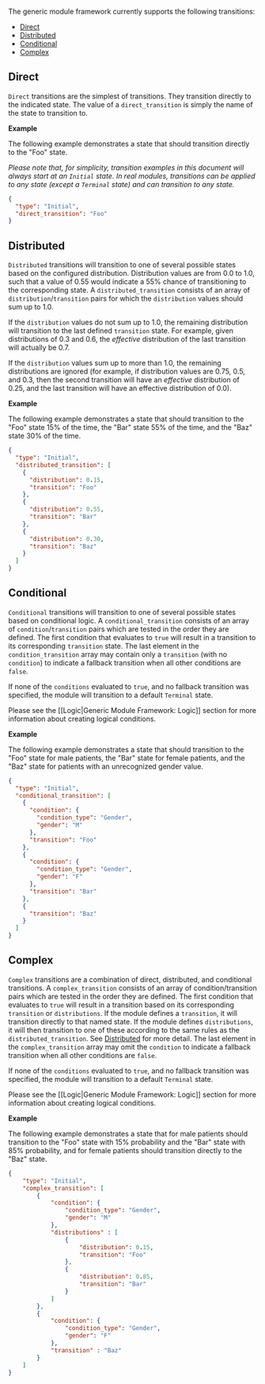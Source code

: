 
The generic module framework currently supports the following transitions:

* [Direct](#direct)
* [Distributed](#distributed)
* [Conditional](#conditional)
* [Complex](#complex)

## Direct

`Direct` transitions are the simplest of transitions.  They transition directly to the indicated state.  The value of a `direct_transition` is simply the name of the state to transition to.

**Example**

The following example demonstrates a state that should transition directly to the "Foo" state.

_Please note that, for simplicity, transition examples in this document will always start at an `Initial` state.  In real modules, transitions can be applied to any state (except a `Terminal` state) and can transition to any state._

```json
{
  "type": "Initial",
  "direct_transition": "Foo"
}
```

## Distributed

`Distributed` transitions will transition to one of several possible states based on the configured distribution.  Distribution values are from 0.0 to 1.0, such that a value of 0.55 would indicate a 55% chance of transitioning to the corresponding state.  A `distributed_transition` consists of an array of `distribution`/`transition` pairs for which the `distribution` values should sum up to 1.0.

If the `distribution` values do not sum up to 1.0, the remaining distribution will transition to the last defined `transition` state. For example, given distributions of 0.3 and 0.6, the _effective_ distribution of the last transition will actually be 0.7.

If the `distribution` values sum up to more than 1.0, the remaining distributions are ignored (for example, if distribution values are 0.75, 0.5, and 0.3, then the second transition will have an _effective_ distribution of 0.25, and the last transition will have an effective distribution of 0.0).

**Example**

The following example demonstrates a state that should transition to the "Foo" state 15% of the time, the "Bar" state 55% of the time, and the "Baz" state 30% of the time.

```json
{
  "type": "Initial",
  "distributed_transition": [
    {
      "distribution": 0.15,
      "transition": "Foo"
    },
    {
      "distribution": 0.55,
      "transition": "Bar"
    },
    {
      "distribution": 0.30,
      "transition": "Baz"
    }
  ]
}
```

## Conditional

`Conditional` transitions will transition to one of several possible states based on conditional logic.  A `conditional_transition` consists of an array of `condition`/`transition` pairs which are tested in the order they are defined.  The first condition that evaluates to `true` will result in a transition to its corresponding `transition` state.  The last element in the `condition_transition` array may contain only a `transition` (with no `condition`) to indicate a fallback transition when all other conditions are `false`.

If none of the `conditions` evaluated to `true`, and no fallback transition was specified, the module will transition to a default `Terminal` state.

Please see the [[Logic|Generic Module Framework: Logic]] section for more information about creating logical conditions.

**Example**

The following example demonstrates a state that should transition to the "Foo" state for male patients, the "Bar" state for female patients, and the "Baz" state for patients with an unrecognized gender value.

```json
{
  "type": "Initial",
  "conditional_transition": [
    {
      "condition": {
        "condition_type": "Gender",
        "gender": "M" 
      },
      "transition": "Foo"
    },
    {
      "condition": {
        "condition_type": "Gender",
        "gender": "F" 
      },
      "transition": "Bar"
    },
    {
      "transition": "Baz"
    }
  ]
}
```


## Complex

`Complex` transitions are a combination of direct, distributed, and conditional transitions.  A `complex_transition` consists of an array of condition/transition pairs which are tested in the order they are defined.  The first condition that evaluates to `true` will result in a transition based on its corresponding `transition` or `distributions`.  If the module defines a `transition`, it will transition directly to that named state. If the module defines `distributions`, it will then transition to one of these according to the same rules as the `distributed_transition`. See [Distributed](#distributed) for more detail. The last element in the `complex_transition` array may omit the `condition` to indicate a fallback transition when all other conditions are `false`.

If none of the `conditions` evaluated to `true`, and no fallback transition was specified, the module will transition to a default `Terminal` state.

Please see the [[Logic|Generic Module Framework: Logic]] section for more information about creating logical conditions.

**Example**

The following example demonstrates a state that for male patients should transition to the "Foo" state with 15% probability and the "Bar" state with 85% probability, and for female patients should transition directly to the "Baz" state.

``` json
{
    "type": "Initial",
    "complex_transition": [
        {
            "condition": {
                "condition_type": "Gender",
                "gender": "M" 
            },
            "distributions" : [
                {
                    "distribution": 0.15,
                    "transition": "Foo"
                },
                {
                    "distribution": 0.85,
                    "transition": "Bar"
                }
            ]
        },
        {
            "condition": {
                "condition_type": "Gender",
                "gender": "F" 
            },
            "transition" : "Baz"
        }
    ]
}
```
